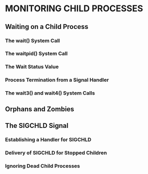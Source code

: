 # MONITORING CHILD PROCESSES

## Waiting on a Child Process

### The wait() System Call

### The waitpid() System Call

### The Wait Status Value

### Process Termination from a Signal Handler

### The wait3() and wait4() System Calls

## Orphans and Zombies

## The SIGCHLD Signal

### Establishing a Handler for SIGCHLD

### Delivery of SIGCHLD for Stopped Children

### Ignoring Dead Child Processes
